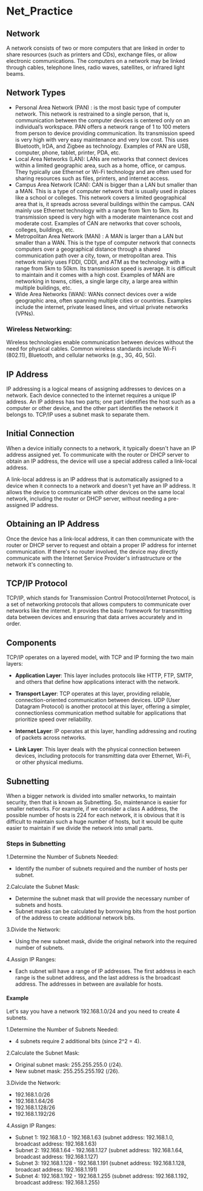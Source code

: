 # Net_Practice

## Network
A network consists of two or more computers that are linked in order to share resources (such as printers and CDs), exchange files, or allow electronic communications. The computers on a network may be linked through cables, telephone lines, radio waves, satellites, or infrared light beams.

## Network Types
- Personal Area Network (PAN) : is the most basic type of computer network. This network is restrained to a single person, that is, communication between the computer devices is centered only on an individual’s workspace. PAN offers a network range of 1 to 100 meters from person to device providing communication. Its transmission speed is very high with very easy maintenance and very low cost. This uses Bluetooth, IrDA, and Zigbee as technology. Examples of PAN are USB, computer, phone, tablet, printer, PDA, etc.
- Local Area Networks (LAN): LANs are networks that connect devices within a limited geographic area, such as a home, office, or campus. They typically use Ethernet or Wi-Fi technology and are often used for sharing resources such as files, printers, and internet access.
- Campus Area Network (CAN): CAN is bigger than a LAN but smaller than a MAN. This is a type of computer network that is usually used in places like a school or colleges. This network covers a limited geographical area that is, it spreads across several buildings within the campus. CAN mainly use Ethernet technology with a range from 1km to 5km. Its transmission speed is very high with a moderate maintenance cost and moderate cost. Examples of CAN are networks that cover schools, colleges, buildings, etc.
- Metropolitan Area Network (MAN) : A MAN is larger than a LAN but smaller than a WAN. This is the type of computer network that connects computers over a geographical distance through a shared communication path over a city, town, or metropolitan area. This network mainly uses FDDI, CDDI, and ATM as the technology with a range from 5km to 50km. Its transmission speed is average. It is difficult to maintain and it comes with a high cost. Examples of MAN are networking in towns, cities, a single large city, a large area within multiple buildings, etc.
- Wide Area Networks (WAN): WANs connect devices over a wide geographic area, often spanning multiple cities or countries. Examples include the internet, private leased lines, and virtual private networks (VPNs).

### Wireless Networking:
Wireless technologies enable communication between devices without the need for physical cables. Common wireless standards include Wi-Fi (802.11), Bluetooth, and cellular networks (e.g., 3G, 4G, 5G).

## IP Address
IP addressing is a logical means of assigning addresses to devices on a network. Each device connected to the internet requires a unique IP address.
An IP address has two parts; one part identifies the host such as a computer or other device, and the other part identifies the network it belongs to. TCP/IP uses a subnet mask to separate them.

## Initial Connection
When a device initially connects to a network, it typically doesn't have an IP address assigned yet. To communicate with the router or DHCP server to obtain an IP address, the device will use a special address called a link-local address.

A link-local address is an IP address that is automatically assigned to a device when it connects to a network and doesn't yet have an IP address. It allows the device to communicate with other devices on the same local network, including the router or DHCP server, without needing a pre-assigned IP address.

## Obtaining an IP Address
Once the device has a link-local address, it can then communicate with the router or DHCP server to request and obtain a proper IP address for internet communication. If there's no router involved, the device may directly communicate with the Internet Service Provider's infrastructure or the network it's connecting to.

## TCP/IP Protocol
TCP/IP, which stands for Transmission Control Protocol/Internet Protocol, is a set of networking protocols that allows computers to communicate over networks like the internet. It provides the basic framework for transmitting data between devices and ensuring that data arrives accurately and in order.

## Components
TCP/IP operates on a layered model, with TCP and IP forming the two main layers:

- **Application Layer**: This layer includes protocols like HTTP, FTP, SMTP, and others that define how applications interact with the network.

- **Transport Layer**: TCP operates at this layer, providing reliable, connection-oriented communication between devices. UDP (User Datagram Protocol) is another protocol at this layer, offering a simpler, connectionless communication method suitable for applications that prioritize speed over reliability.

- **Internet Layer**: IP operates at this layer, handling addressing and routing of packets across networks.

- **Link Layer**: This layer deals with the physical connection between devices, including protocols for transmitting data over Ethernet, Wi-Fi, or other physical mediums.


## Subnetting
When a bigger network is divided into smaller networks, to maintain security, then that is known as Subnetting. So, maintenance is easier for smaller networks. For example, if we consider a class A address, the possible number of hosts is 224 for each network, it is obvious that it is difficult to maintain such a huge number of hosts, but it would be quite easier to maintain if we divide the network into small parts.

### Steps in Subnetting
1.Determine the Number of Subnets Needed:
- Identify the number of subnets required and the number of hosts per subnet.

2.Calculate the Subnet Mask:
- Determine the subnet mask that will provide the necessary number of subnets and hosts.
- Subnet masks can be calculated by borrowing bits from the host portion of the address to create additional network bits.

3.Divide the Network:
- Using the new subnet mask, divide the original network into the required number of subnets.

4.Assign IP Ranges:
- Each subnet will have a range of IP addresses. The first address in each range is the subnet address, and the last address is the broadcast address. The addresses in between are available for hosts.

#### Example
Let's say you have a network 192.168.1.0/24 and you need to create 4 subnets.

1.Determine the Number of Subnets Needed:
- 4 subnets require 2 additional bits (since 2^2 = 4).

2.Calculate the Subnet Mask:
- Original subnet mask: 255.255.255.0 (/24).
- New subnet mask: 255.255.255.192 (/26).

3.Divide the Network:
- 192.168.1.0/26
- 192.168.1.64/26
- 192.168.1.128/26
- 192.168.1.192/26

4.Assign IP Ranges:
- Subnet 1: 192.168.1.0 - 192.168.1.63 (subnet address: 192.168.1.0, broadcast address: 192.168.1.63)
- Subnet 2: 192.168.1.64 - 192.168.1.127 (subnet address: 192.168.1.64, broadcast address: 192.168.1.127)
- Subnet 3: 192.168.1.128 - 192.168.1.191 (subnet address: 192.168.1.128, broadcast address: 192.168.1.191)
- Subnet 4: 192.168.1.192 - 192.168.1.255 (subnet address: 192.168.1.192, broadcast address: 192.168.1.255)